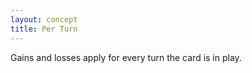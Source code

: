 ```yaml
---
layout: concept
title: Per Turn
---
```


Gains and losses apply for every turn the card is in play.
